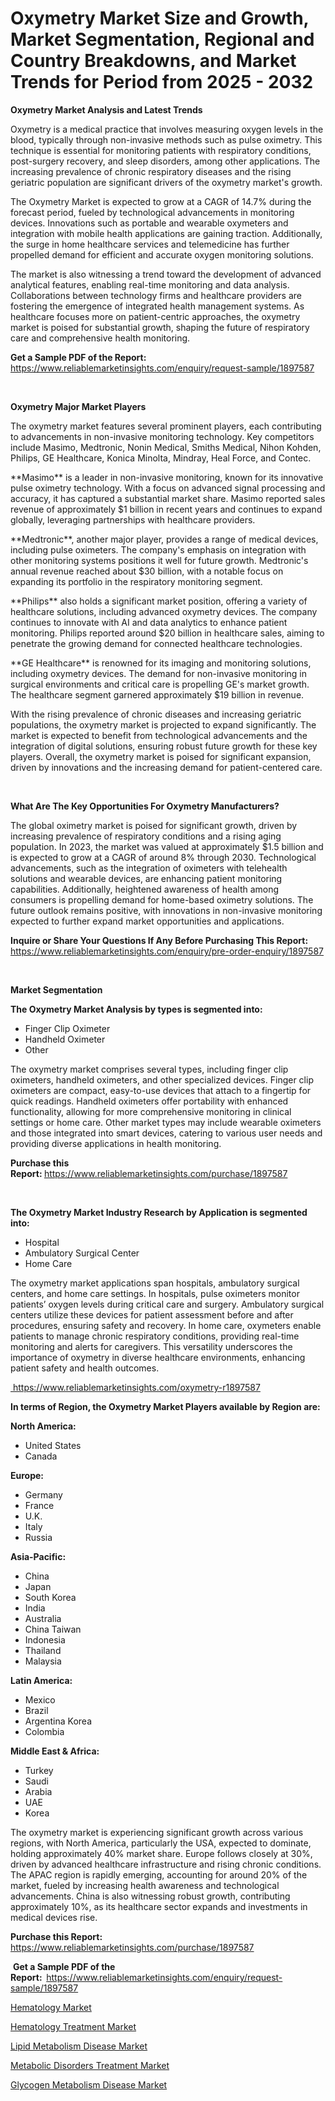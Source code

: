 <p><h1>Oxymetry Market Size and Growth, Market Segmentation, Regional and Country Breakdowns, and Market Trends for Period from 2025 -  2032</h1></p><p><strong>Oxymetry Market Analysis and Latest Trends</strong></p>
<p><p>Oxymetry is a medical practice that involves measuring oxygen levels in the blood, typically through non-invasive methods such as pulse oximetry. This technique is essential for monitoring patients with respiratory conditions, post-surgery recovery, and sleep disorders, among other applications. The increasing prevalence of chronic respiratory diseases and the rising geriatric population are significant drivers of the oxymetry market's growth. </p><p>The Oxymetry Market is expected to grow at a CAGR of 14.7% during the forecast period, fueled by technological advancements in monitoring devices. Innovations such as portable and wearable oxymeters and integration with mobile health applications are gaining traction. Additionally, the surge in home healthcare services and telemedicine has further propelled demand for efficient and accurate oxygen monitoring solutions.</p><p>The market is also witnessing a trend toward the development of advanced analytical features, enabling real-time monitoring and data analysis. Collaborations between technology firms and healthcare providers are fostering the emergence of integrated health management systems. As healthcare focuses more on patient-centric approaches, the oxymetry market is poised for substantial growth, shaping the future of respiratory care and comprehensive health monitoring.</p></p>
<p><strong>Get a Sample PDF of the Report:&nbsp;</strong> <a href="https://www.reliablemarketinsights.com/enquiry/request-sample/1897587?utm_campaign=1894&utm_medium=2&utm_source=Github&utm_content=ia&utm_term=03032025&utm_id=oxymetry">https://www.reliablemarketinsights.com/enquiry/request-sample/1897587</a></p>
<p>&nbsp;</p>
<p><strong>Oxymetry Major Market Players</strong></p>
<p><p>The oxymetry market features several prominent players, each contributing to advancements in non-invasive monitoring technology. Key competitors include Masimo, Medtronic, Nonin Medical, Smiths Medical, Nihon Kohden, Philips, GE Healthcare, Konica Minolta, Mindray, Heal Force, and Contec.</p><p>**Masimo** is a leader in non-invasive monitoring, known for its innovative pulse oximetry technology. With a focus on advanced signal processing and accuracy, it has captured a substantial market share. Masimo reported sales revenue of approximately $1 billion in recent years and continues to expand globally, leveraging partnerships with healthcare providers.</p><p>**Medtronic**, another major player, provides a range of medical devices, including pulse oximeters. The company's emphasis on integration with other monitoring systems positions it well for future growth. Medtronic's annual revenue reached about $30 billion, with a notable focus on expanding its portfolio in the respiratory monitoring segment.</p><p>**Philips** also holds a significant market position, offering a variety of healthcare solutions, including advanced oxymetry devices. The company continues to innovate with AI and data analytics to enhance patient monitoring. Philips reported around $20 billion in healthcare sales, aiming to penetrate the growing demand for connected healthcare technologies.</p><p>**GE Healthcare** is renowned for its imaging and monitoring solutions, including oxymetry devices. The demand for non-invasive monitoring in surgical environments and critical care is propelling GE's market growth. The healthcare segment garnered approximately $19 billion in revenue.</p><p>With the rising prevalence of chronic diseases and increasing geriatric populations, the oxymetry market is projected to expand significantly. The market is expected to benefit from technological advancements and the integration of digital solutions, ensuring robust future growth for these key players. Overall, the oxymetry market is poised for significant expansion, driven by innovations and the increasing demand for patient-centered care.</p></p>
<p>&nbsp;</p>
<p><strong>What Are The Key Opportunities For Oxymetry Manufacturers?</strong></p>
<p><p>The global oximetry market is poised for significant growth, driven by increasing prevalence of respiratory conditions and a rising aging population. In 2023, the market was valued at approximately $1.5 billion and is expected to grow at a CAGR of around 8% through 2030. Technological advancements, such as the integration of oximeters with telehealth solutions and wearable devices, are enhancing patient monitoring capabilities. Additionally, heightened awareness of health among consumers is propelling demand for home-based oximetry solutions. The future outlook remains positive, with innovations in non-invasive monitoring expected to further expand market opportunities and applications.</p></p>
<p><strong>Inquire or Share Your Questions If Any Before Purchasing This Report:</strong> <a href="https://www.reliablemarketinsights.com/enquiry/pre-order-enquiry/1897587?utm_campaign=1894&utm_medium=2&utm_source=Github&utm_content=ia&utm_term=03032025&utm_id=oxymetry">https://www.reliablemarketinsights.com/enquiry/pre-order-enquiry/1897587</a></p>
<p>&nbsp;</p>
<p><strong>Market Segmentation</strong></p>
<p><strong>The Oxymetry Market Analysis by types is segmented into:</strong></p>
<p><ul><li>Finger Clip Oximeter</li><li>Handheld Oximeter</li><li>Other</li></ul></p>
<p><p>The oxymetry market comprises several types, including finger clip oximeters, handheld oximeters, and other specialized devices. Finger clip oximeters are compact, easy-to-use devices that attach to a fingertip for quick readings. Handheld oximeters offer portability with enhanced functionality, allowing for more comprehensive monitoring in clinical settings or home care. Other market types may include wearable oximeters and those integrated into smart devices, catering to various user needs and providing diverse applications in health monitoring.</p></p>
<p><strong>Purchase this Report:&nbsp;</strong><a href="https://www.reliablemarketinsights.com/purchase/1897587?utm_campaign=1894&utm_medium=2&utm_source=Github&utm_content=ia&utm_term=03032025&utm_id=oxymetry">https://www.reliablemarketinsights.com/purchase/1897587</a></p>
<p>&nbsp;</p>
<p><strong>The Oxymetry Market Industry Research by Application is segmented into:</strong></p>
<p><ul><li>Hospital</li><li>Ambulatory Surgical Center</li><li>Home Care</li></ul></p>
<p><p>The oxymetry market applications span hospitals, ambulatory surgical centers, and home care settings. In hospitals, pulse oximeters monitor patients’ oxygen levels during critical care and surgery. Ambulatory surgical centers utilize these devices for patient assessment before and after procedures, ensuring safety and recovery. In home care, oxymeters enable patients to manage chronic respiratory conditions, providing real-time monitoring and alerts for caregivers. This versatility underscores the importance of oxymetry in diverse healthcare environments, enhancing patient safety and health outcomes.</p></p>
<p><a href="https://www.reliablemarketinsights.com/oxymetry-r1897587?utm_campaign=1894&utm_medium=2&utm_source=Github&utm_content=ia&utm_term=03032025&utm_id=oxymetry">&nbsp;https://www.reliablemarketinsights.com/oxymetry-r1897587</a></p>
<p><strong>In terms of Region, the Oxymetry Market Players available by Region are:</strong></p>
<p>
    <p> <strong> North America: </strong>
        <ul>
            <li>United States</li>
            <li>Canada</li>
        </ul>
        </p> 
    <p> <strong> Europe: </strong>
        <ul>
            <li>Germany</li>
            <li>France</li>
            <li>U.K.</li>
            <li>Italy</li>
            <li>Russia</li>
        </ul>
        </p> 
    <p> <strong> Asia-Pacific: </strong>
        <ul>
            <li>China</li>
            <li>Japan</li>
            <li>South Korea</li>
            <li>India</li>
            <li>Australia</li>
            <li>China Taiwan</li>
            <li>Indonesia</li>
            <li>Thailand</li>
            <li>Malaysia</li>
        </ul>
        </p> 
    <p> <strong> Latin America: </strong>
        <ul>
            <li>Mexico</li>
            <li>Brazil</li>
            <li>Argentina Korea</li>
            <li>Colombia</li>
        </ul>
        </p> 
    <p> <strong> Middle East & Africa: </strong>
        <ul>
            <li>Turkey</li>
            <li>Saudi</li>
            <li>Arabia</li>
            <li>UAE</li>
            <li>Korea</li>
        </ul>
    </p>
    </p>
<p><p>The oxymetry market is experiencing significant growth across various regions, with North America, particularly the USA, expected to dominate, holding approximately 40% market share. Europe follows closely at 30%, driven by advanced healthcare infrastructure and rising chronic conditions. The APAC region is rapidly emerging, accounting for around 20% of the market, fueled by increasing health awareness and technological advancements. China is also witnessing robust growth, contributing approximately 10%, as its healthcare sector expands and investments in medical devices rise.</p></p>
<p><strong>Purchase this Report: </strong><a href="https://www.reliablemarketinsights.com/purchase/1897587?utm_campaign=1894&utm_medium=2&utm_source=Github&utm_content=ia&utm_term=03032025&utm_id=oxymetry">https://www.reliablemarketinsights.com/purchase/1897587</a></p>
<p>&nbsp;<strong>Get a Sample PDF of the Report:&nbsp;&nbsp;</strong><a href="https://www.reliablemarketinsights.com/enquiry/request-sample/1897587?utm_campaign=1894&utm_medium=2&utm_source=Github&utm_content=ia&utm_term=03032025&utm_id=oxymetry">https://www.reliablemarketinsights.com/enquiry/request-sample/1897587</a></p>
<p><strong></strong></p>
<p><p><a href="https://github.com/voetzeszuh/Market-Research-Report-List-1/blob/main/hematology-market.md?utm_campaign=1894&utm_medium=2&utm_source=Github&utm_content=ia&utm_term=03032025&utm_id=oxymetry">Hematology Market</a></p><p><a href="https://github.com/alasmyayock/Market-Research-Report-List-1/blob/main/hematology-treatment-market.md?utm_campaign=1894&utm_medium=2&utm_source=Github&utm_content=ia&utm_term=03032025&utm_id=oxymetry">Hematology Treatment Market</a></p><p><a href="https://github.com/mateyappiazo/Market-Research-Report-List-1/blob/main/lipid-metabolism-disease-market.md?utm_campaign=1894&utm_medium=2&utm_source=Github&utm_content=ia&utm_term=03032025&utm_id=oxymetry">Lipid Metabolism Disease Market</a></p><p><a href="https://github.com/celpabembes/Market-Research-Report-List-1/blob/main/metabolic-disorders-treatment-market.md?utm_campaign=1894&utm_medium=2&utm_source=Github&utm_content=ia&utm_term=03032025&utm_id=oxymetry">Metabolic Disorders Treatment Market</a></p><p><a href="https://github.com/gunbybeahmg1/Market-Research-Report-List-1/blob/main/glycogen-metabolism-disease-market.md?utm_campaign=1894&utm_medium=2&utm_source=Github&utm_content=ia&utm_term=03032025&utm_id=oxymetry">Glycogen Metabolism Disease Market</a></p></p>